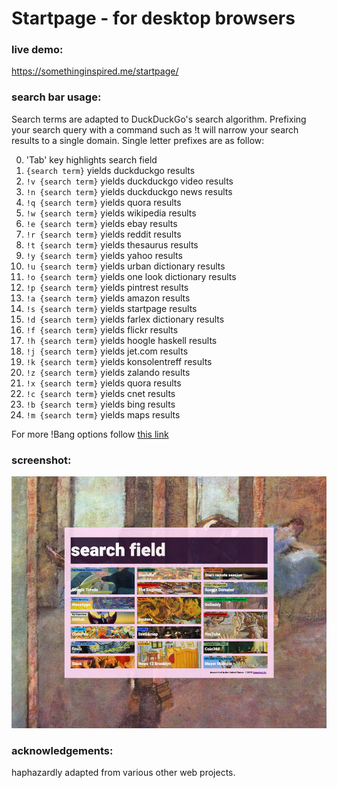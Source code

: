 # Startpage - for desktop browsers

### live demo:

https://somethinginspired.me/startpage/

### search bar usage:

Search terms are adapted to DuckDuckGo's search algorithm. Prefixing your search query with a command such as !t will narrow your search results to a single domain. Single letter prefixes are as follow:

0. 'Tab' key highlights search field
1. `{search term}` yields duckduckgo results
2. `!v {search term}` yields duckduckgo video results
3. `!n {search term}` yields duckduckgo news results
4. `!q {search term}` yields quora results
5. `!w {search term}` yields wikipedia results
5. `!e {search term}` yields ebay results
5. `!r {search term}` yields reddit results
5. `!t {search term}` yields thesaurus results
5. `!y {search term}` yields yahoo results
5. `!u {search term}` yields urban dictionary results
5. `!o {search term}` yields one look dictionary results
5. `!p {search term}` yields pintrest results
5. `!a {search term}` yields amazon results
5. `!s {search term}` yields startpage results
5. `!d {search term}` yields farlex dictionary results
5. `!f {search term}` yields flickr results
5. `!h {search term}` yields hoogle haskell results
5. `!j {search term}` yields jet.com results
5. `!k {search term}` yields konsolentreff  results
5. `!z {search term}` yields zalando results
5. `!x {search term}` yields quora results
5. `!c {search term}` yields cnet results
5. `!b {search term}` yields bing results
5. `!m {search term}` yields maps results

For more !Bang options follow [this link](https://start.duckduckgo.com/bang?)


### screenshot:

![alt text](https://raw.githubusercontent.com/timnetworks/start-page-master/master/startpage.jpg "Start Page preview")

### acknowledgements: 

haphazardly adapted from various other web projects.
